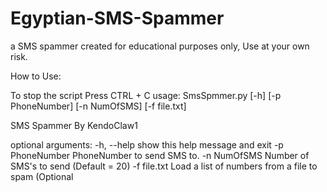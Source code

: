 # Egyptian-SMS-Spammer

a SMS spammer created for educational purposes only, Use at your own risk. 



How to Use:


To stop the script Press CTRL + C
usage: SmsSpmmer.py [-h] [-p PhoneNumber] [-n NumOfSMS] [-f file.txt]

SMS Spammer By KendoClaw1

optional arguments:
  -h, --help      show this help message and exit
  -p PhoneNumber  PhoneNumber to send SMS to.
  -n NumOfSMS     Number of SMS's to send (Default = 20)
  -f file.txt     Load a list of numbers from a file to spam (Optional
